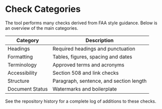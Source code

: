 # Check Categories

The tool performs many checks derived from FAA style guidance. Below is an overview of the main categories.

| Category | Description |
|----------|-------------|
| Headings | Required headings and punctuation |
| Formatting | Tables, figures, spacing and dates |
| Terminology | Approved terms and acronyms |
| Accessibility | Section 508 and link checks |
| Structure | Paragraph, sentence, and section length |
| Document Status | Watermarks and boilerplate |

See the repository history for a complete log of additions to these checks.
